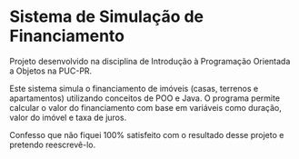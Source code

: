 # Sistema de Simulação de Financiamento

Projeto desenvolvido na disciplina de Introdução à Programação Orientada a Objetos na PUC-PR.

Este sistema simula o financiamento de imóveis (casas, terrenos e apartamentos) utilizando conceitos de POO e Java. O programa permite calcular o valor do financiamento com base em variáveis como duração, valor do imóvel e taxa de juros.

Confesso que não fiquei 100% satisfeito com o resultado desse projeto e pretendo reescrevê-lo.
